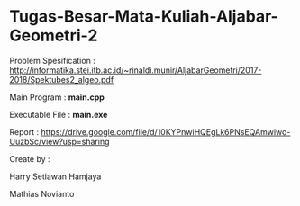 # Tugas-Besar-Mata-Kuliah-Aljabar-Geometri-2

Problem Spesification : http://informatika.stei.itb.ac.id/~rinaldi.munir/AljabarGeometri/2017-2018/Spektubes2_algeo.pdf

Main Program : **main.cpp**

Executable File : **main.exe**

Report : https://drive.google.com/file/d/10KYPnwiHQEgLk6PNsEQAmwiwo-UuzbSc/view?usp=sharing

Create by :

Harry Setiawan Hamjaya

Mathias Novianto
